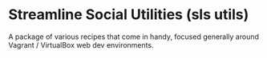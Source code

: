 Streamline Social Utilities (sls utils)
=======================================

A package of various recipes that come in handy, focused generally around Vagrant / VirtualBox web dev environments.

